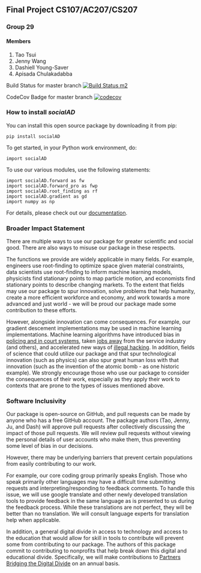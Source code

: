 ## Final Project CS107/AC207/CS207
### Group 29
#### Members

1. Tao Tsui
2. Jenny Wang
3. Dashiell Young-Saver
4. Apisada Chulakadabba

Build Status for master branch
[![Build Status m2](https://travis-ci.com/climate-change-is-real-python-dev/cs107-FinalProject.svg?branch=master)](https://travis-ci.com/climate-change-is-real-python-dev/cs107-FinalProject)



CodeCov Badge for master branch
[![codecov](https://codecov.io/gh/climate-change-is-real-python-dev/cs107-FinalProject/branch/master/graph/badge.svg)](https://codecov.io/gh/climate-change-is-real-python-dev/cs107-FinalProject)




### How to install _socialAD_

You can install this open source package by downloading it from pip:

```pip install socialAD```

To get started, in your Python work environment, do:

```import socialAD```

To use our various modules, use the following statements:

```
import socialAD.forward as fw
import socialAD.forward_pro as fwp
import socialAD.root_finding as rf
import socialAD.gradient as gd
import numpy as np
```

For details, please check out our [documentation](https://github.com/climate-change-is-real-python-dev/cs107-FinalProject/blob/master/docs/documentation.ipynb).


### Broader Impact Statement

There are multiple ways to use our package for greater scientific and social good. There are also ways to misuse our package in these respects.

The functions we provide are widely applicable in many fields. For example, engineers use root-finding to optimize space given material constraints, data scientists use root-finding to inform machine learning models, physicists find stationary points to map particle motion, and economists find stationary points to describe changing markets. To the extent that fields may use our package to spur innovation, solve problems that help humanity, create a more efficient workforce and economy, and work towards a more advanced and just world - we will be proud our package made some contribution to these efforts.

However, alongside innovation can come consequences. For example, our gradient descement implementations may be used in machine learning implementations. Machine learning algorithms have introduced bias in [policing and in court systems](https://www.propublica.org/article/machine-bias-risk-assessments-in-criminal-sentencing), taken [jobs away](https://time.com/5876604/machines-jobs-coronavirus/) from the service industry (and others), and accelerated new ways of [illegal hacking](https://techhq.com/2020/09/how-hackers-are-weaponizing-artificial-intelligence/). In addition, fields of science that could utilize our package and that spur technological innovation (such as physics) can also spur great human loss with that innovation (such as the invention of the atomic bomb - as one historic example). We strongly encourage those who use our package to consider the consequences of their work, especially as they apply their work to contexts that are prone to the types of issues mentioned above. 


### Software Inclusivity

Our package is open-source on GitHub, and pull requests can be made by anyone who has a free GitHub account. The package authors (Tao, Jenny, Ju, and Dash) will approve pull requests after collectively discussing the impact of those pull requests. We will review pull requests without viewing the personal details of user accounts who make them, thus preventing some level of bias in our decisions.

However, there may be underlying barriers that prevent certain populations from easily contributing to our work.

For example, our core coding group primarily speaks English. Those who speak primarily other languages may have a difficult time submitting requests and interpreting/responding to feedback comments. To handle this issue, we will use google translate and other newly developed translation tools to provide feedback in the same language as is presented to us during the feedback process. While these translations are not perfect, they will be better than no translation. We will consult language experts for translation help when applicable.

In addition, a general digital divide in access to technology and access to the education that would allow for skill in tools to contribute will prevent some from contributing to our package. The authors of this package commit to contributing to nonprofits that help break down this digital and educational divide. Specifically, we will make contributions to [Partners Bridging the Digital Divide](https://www.pbdd.org/) on an annual basis.